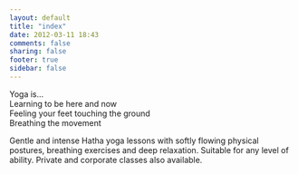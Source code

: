 ```yaml
---
layout: default
title: "index"
date: 2012-03-11 18:43
comments: false
sharing: false
footer: true
sidebar: false
---
```

Yoga is...  
Learning to be here and now  
Feeling your feet touching the ground  
Breathing the movement  
  
Gentle and intense Hatha yoga lessons with softly flowing physical postures, breathing exercises and deep relaxation. Suitable for any level of ability. Private and corporate classes also available.